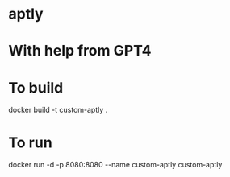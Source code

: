 # aptly
# With help from GPT4
# To build
docker build -t custom-aptly .

# To run
docker run -d -p 8080:8080 --name custom-aptly custom-aptly
